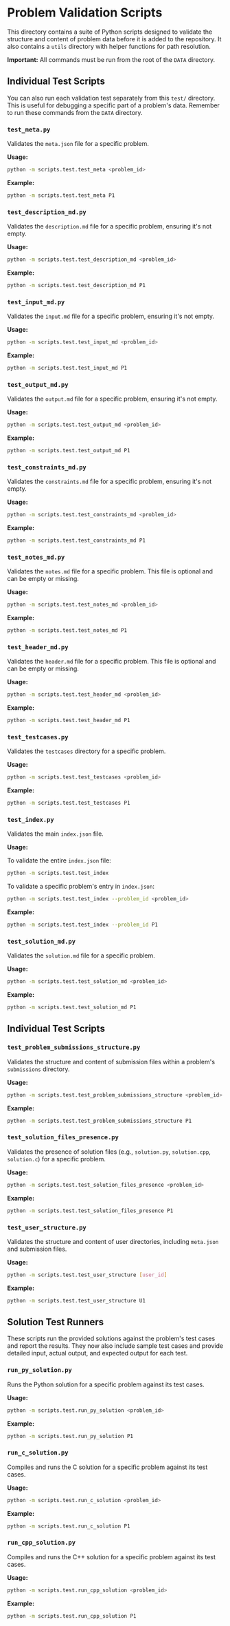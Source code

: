 
# Problem Validation Scripts

This directory contains a suite of Python scripts designed to validate the structure and content of problem data before it is added to the repository. It also contains a `utils` directory with helper functions for path resolution.

**Important:** All commands must be run from the root of the `DATA` directory.



## Individual Test Scripts

You can also run each validation test separately from this `test/` directory. This is useful for debugging a specific part of a problem's data. Remember to run these commands from the `DATA` directory.

### `test_meta.py`

Validates the `meta.json` file for a specific problem.

**Usage:**

```bash
python -m scripts.test.test_meta <problem_id>
```

**Example:**

```bash
python -m scripts.test.test_meta P1
```

### `test_description_md.py`

Validates the `description.md` file for a specific problem, ensuring it's not empty.

**Usage:**

```bash
python -m scripts.test.test_description_md <problem_id>
```

**Example:**

```bash
python -m scripts.test.test_description_md P1
```

### `test_input_md.py`

Validates the `input.md` file for a specific problem, ensuring it's not empty.

**Usage:**

```bash
python -m scripts.test.test_input_md <problem_id>
```

**Example:**

```bash
python -m scripts.test.test_input_md P1
```

### `test_output_md.py`

Validates the `output.md` file for a specific problem, ensuring it's not empty.

**Usage:**

```bash
python -m scripts.test.test_output_md <problem_id>
```

**Example:**

```bash
python -m scripts.test.test_output_md P1
```

### `test_constraints_md.py`

Validates the `constraints.md` file for a specific problem, ensuring it's not empty.

**Usage:**

```bash
python -m scripts.test.test_constraints_md <problem_id>
```

**Example:**

```bash
python -m scripts.test.test_constraints_md P1
```

### `test_notes_md.py`

Validates the `notes.md` file for a specific problem. This file is optional and can be empty or missing.

**Usage:**

```bash
python -m scripts.test.test_notes_md <problem_id>
```

**Example:**

```bash
python -m scripts.test.test_notes_md P1
```

### `test_header_md.py`

Validates the `header.md` file for a specific problem. This file is optional and can be empty or missing.

**Usage:**

```bash
python -m scripts.test.test_header_md <problem_id>
```

**Example:**

```bash
python -m scripts.test.test_header_md P1
```

### `test_testcases.py`

Validates the `testcases` directory for a specific problem.

**Usage:**

```bash
python -m scripts.test.test_testcases <problem_id>
```

**Example:**

```bash
python -m scripts.test.test_testcases P1
```

### `test_index.py`

Validates the main `index.json` file.

**Usage:**

To validate the entire `index.json` file:

```bash
python -m scripts.test.test_index
```

To validate a specific problem's entry in `index.json`:

```bash
python -m scripts.test.test_index --problem_id <problem_id>
```

**Example:**

```bash
python -m scripts.test.test_index --problem_id P1
```

### `test_solution_md.py`

Validates the `solution.md` file for a specific problem.

**Usage:**

```bash
python -m scripts.test.test_solution_md <problem_id>
```

**Example:**

```bash
python -m scripts.test.test_solution_md P1
```

## Individual Test Scripts

### `test_problem_submissions_structure.py`

Validates the structure and content of submission files within a problem's `submissions` directory.

**Usage:**

```bash
python -m scripts.test.test_problem_submissions_structure <problem_id>
```

**Example:**

```bash
python -m scripts.test.test_problem_submissions_structure P1
```

### `test_solution_files_presence.py`

Validates the presence of solution files (e.g., `solution.py`, `solution.cpp`, `solution.c`) for a specific problem.

**Usage:**

```bash
python -m scripts.test.test_solution_files_presence <problem_id>
```

**Example:**

```bash
python -m scripts.test.test_solution_files_presence P1
```

### `test_user_structure.py`

Validates the structure and content of user directories, including `meta.json` and submission files.

**Usage:**

```bash
python -m scripts.test.test_user_structure [user_id]
```

**Example:**

```bash
python -m scripts.test.test_user_structure U1
```

## Solution Test Runners

These scripts run the provided solutions against the problem's test cases and report the results. They now also include sample test cases and provide detailed input, actual output, and expected output for each test.

### `run_py_solution.py`

Runs the Python solution for a specific problem against its test cases.

**Usage:**

```bash
python -m scripts.test.run_py_solution <problem_id>
```

**Example:**

```bash
python -m scripts.test.run_py_solution P1
```

### `run_c_solution.py`

Compiles and runs the C solution for a specific problem against its test cases.

**Usage:**

```bash
python -m scripts.test.run_c_solution <problem_id>
```

**Example:**

```bash
python -m scripts.test.run_c_solution P1
```

### `run_cpp_solution.py`

Compiles and runs the C++ solution for a specific problem against its test cases.

**Usage:**

```bash
python -m scripts.test.run_cpp_solution <problem_id>
```

**Example:**

```bash
python -m scripts.test.run_cpp_solution P1
```
